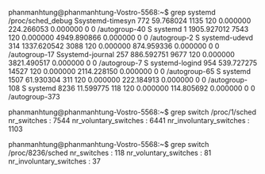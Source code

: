 phanmanhtung@phanmanhtung-Vostro-5568:~$ grep systemd /proc/sched_debug
 Ssystemd-timesyn   772        59.768024      1135   120         0.000000       224.266053         0.000000 0 0 /autogroup-40
 S        systemd     1      1905.927012      7543   120         0.000000      4949.890866         0.000000 0 0 /autogroup-2
 S  systemd-udevd   314      1337.620542      3088   120         0.000000       874.959336         0.000000 0 0 /autogroup-17
 Ssystemd-journal   257       886.592751      9677   120         0.000000      3821.490517         0.000000 0 0 /autogroup-7
 S systemd-logind   954       539.727275     14527   120         0.000000      2114.228150         0.000000 0 0 /autogroup-65
 S        systemd  1507        61.930304       311   120         0.000000       222.184913         0.000000 0 0 /autogroup-108
 S        systemd  8236        11.599775       118   120         0.000000       114.805692         0.000000 0 0 /autogroup-373

phanmanhtung@phanmanhtung-Vostro-5568:~$ grep switch /proc/1/sched
nr_switches                                  :                 7544
nr_voluntary_switches                        :                 6441
nr_involuntary_switches                      :                 1103

phanmanhtung@phanmanhtung-Vostro-5568:~$ grep switch /proc/8236/sched
nr_switches                                  :                  118
nr_voluntary_switches                        :                   81
nr_involuntary_switches                      :                   37

